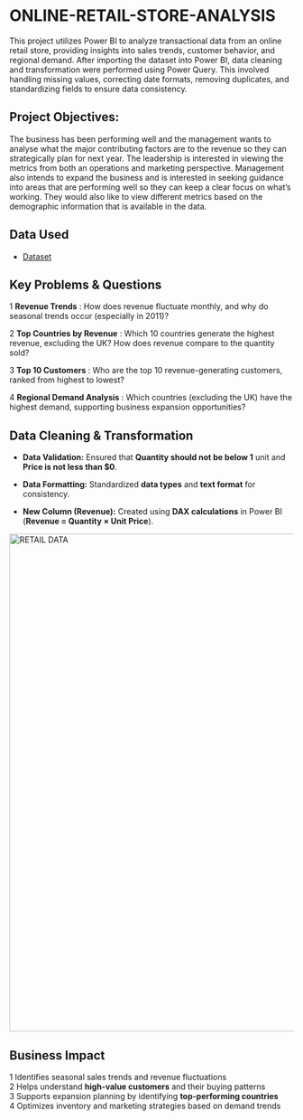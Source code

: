 # ONLINE-RETAIL-STORE-ANALYSIS
This project utilizes Power BI to analyze transactional data from an online retail store, providing insights into sales trends, customer behavior, and regional demand.
After importing the dataset into Power BI, data cleaning and transformation were performed using Power Query. This involved handling missing values, correcting date formats, removing duplicates, and standardizing fields to ensure data consistency.

##  Project  Objectives:
The business has been performing well and the management wants to analyse what the major contributing factors are to the revenue so they can strategically plan for next year.
The leadership is interested in viewing the metrics from both an operations and marketing perspective. Management also intends to expand the business and is interested in seeking guidance into areas that are performing well so they can keep a clear focus on what’s working. They would also like to view different metrics based on the demographic information that is available in the data.

## Data Used
-	<a href="https://www.theforage.com/virtual-experience/MyXvBcppsW2FkNYCX/tata-group/data-visualisation-p5xo/creating-effective-visuals">Dataset</a>

##  Key Problems & Questions
1 **Revenue Trends** : How does revenue fluctuate monthly, and why do seasonal trends occur (especially in 2011)? 
 
2 **Top Countries by Revenue** : Which 10 countries generate the highest revenue, excluding the UK? How does revenue compare to the quantity sold? 

3 **Top 10 Customers** : Who are the top 10 revenue-generating customers, ranked from highest to lowest? 

4 **Regional Demand Analysis** : Which countries (excluding the UK) have the highest demand, supporting business expansion opportunities? 

##  Data Cleaning & Transformation
- **Data Validation:** Ensured that **Quantity should not be below 1** unit and **Price is not less than $0**.
 
- **Data Formatting:** Standardized **data types** and **text format** for consistency.
  
- **New Column (Revenue):** Created using **DAX calculations** in Power BI (**Revenue = Quantity × Unit Price**).

<img width="881" alt="RETAIL DATA" src="https://github.com/user-attachments/assets/cae2e498-2724-44fc-8011-6a4254be3267" />

##  Business Impact
1 Identifies seasonal sales trends and revenue fluctuations  
2 Helps understand **high-value customers** and their buying patterns  
3 Supports expansion planning by identifying **top-performing countries**  
4 Optimizes inventory and marketing strategies based on demand trends  




